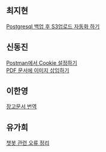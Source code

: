 ## 최지현
[Postgresql 백업 후 S3업로드 자동화 하기](http://blog.isaccchoi.com/programing/PostgreSQL-DB-Backup%ED%9B%84-S3%EB%A1%9C-%EC%97%85%EB%A1%9C%EB%93%9C%ED%95%98%EA%B8%B0/)

## 신동진
[Postman에서 Cookie 설정하기](https://djshin2000.github.io/setting-cookies-in-postman/)  
[PDF 문서에 이미지 삽입하기](https://djshin2000.github.io/insert-image-to-pdf/)

## 이한영
[장고문서 번역](https://lhy.kr/django-introduction-to-models)

## 유가희
[챗봇 관련 오류 정리](https://kahee.github.io/project/2018/06/05/Project_chatbot(3)/)
